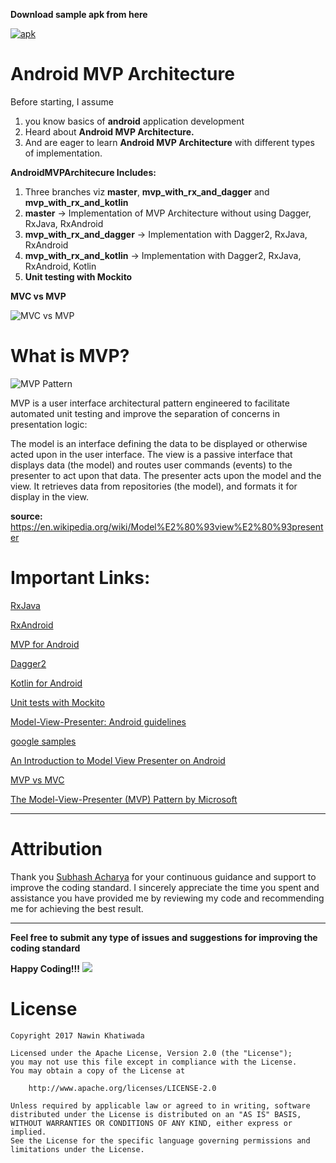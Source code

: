 **Download sample apk from here**

[![apk](https://img.shields.io/badge/apk-download-orange.svg)](https://play.google.com/store/apps/details?id=com.nawin.androidmvparchitecture)

# Android MVP Architecture
Before starting, I assume
1. you know basics of **android** application development
2. Heard about **Android MVP Architecture.**
3. And are eager to learn **Android MVP Architecture** with different types of implementation. 

**AndroidMVPArchitecure Includes:**
1. Three branches viz  **master**, **mvp_with_rx_and_dagger** and **mvp_with_rx_and_kotlin**
2. **master** -> Implementation of MVP Architecture without using Dagger, RxJava, RxAndroid
3. **mvp_with_rx_and_dagger** -> Implementation with Dagger2, RxJava, RxAndroid
4. **mvp_with_rx_and_kotlin** ->  Implementation with Dagger2, RxJava, RxAndroid, Kotlin
5. **Unit testing with Mockito**

  **MVC vs MVP**
  
![MVC vs MVP](http://www.techyourchance.com/wp-content/uploads/2015/06/MVC_MVP.png)
 
 # What is MVP?
 
![MVP Pattern](http://gwb.blob.core.windows.net/rajeshpillai/figure_1.jpg)

MVP is a user interface architectural pattern engineered to facilitate automated unit testing and improve the separation of concerns in presentation logic:

The model is an interface defining the data to be displayed or otherwise acted upon in the user interface.
The view is a passive interface that displays data (the model) and routes user commands (events) to the presenter to act upon that data.
The presenter acts upon the model and the view. It retrieves data from repositories (the model), and formats it for display in the view.

**source:** https://en.wikipedia.org/wiki/Model%E2%80%93view%E2%80%93presenter

# Important Links:
[RxJava](https://github.com/ReactiveX/RxJava/wiki)

[RxAndroid](https://github.com/ReactiveX/RxAndroid/wiki)

[MVP for Android](https://antonioleiva.com/mvp-android/)

[Dagger2](https://google.github.io/dagger/)

[Kotlin for Android](https://kotlinlang.org/docs/reference/android-overview.html)

[Unit tests with Mockito](http://www.vogella.com/tutorials/Mockito/article.html)

[Model-View-Presenter: Android guidelines](https://medium.com/@cervonefrancesco/model-view-presenter-android-guidelines-94970b430ddf)

[google samples](https://github.com/googlesamples/android-architecture)

[An Introduction to Model View Presenter on Android](https://code.tutsplus.com/tutorials/an-introduction-to-model-view-presenter-on-android--cms-26162)

[MVP vs MVC](https://stackoverflow.com/questions/2056/what-are-mvp-and-mvc-and-what-is-the-difference)

[The Model-View-Presenter (MVP) Pattern by Microsoft](https://msdn.microsoft.com/en-us/library/ff649571.aspx)

--------------------------------------------------------------------------------------------
# Attribution

Thank you [Subhash Acharya](https://github.com/subhasha1) for your continuous guidance and support to improve the coding standard. I sincerely appreciate the time you spent and assistance you have provided me by reviewing my code and recommending me for achieving the best result.

--------------------------------------------------------------------------------------------

**Feel free to submit any type of issues and suggestions for improving the coding standard**

**Happy Coding!!!** ![](https://github.com/nawinkhatiwada/AndroidMVPArchitecture/blob/master/app/src/main/res/drawable/happiness.png)

# License
```text
Copyright 2017 Nawin Khatiwada

Licensed under the Apache License, Version 2.0 (the "License");
you may not use this file except in compliance with the License.
You may obtain a copy of the License at

    http://www.apache.org/licenses/LICENSE-2.0

Unless required by applicable law or agreed to in writing, software
distributed under the License is distributed on an "AS IS" BASIS,
WITHOUT WARRANTIES OR CONDITIONS OF ANY KIND, either express or implied.
See the License for the specific language governing permissions and
limitations under the License.
```


